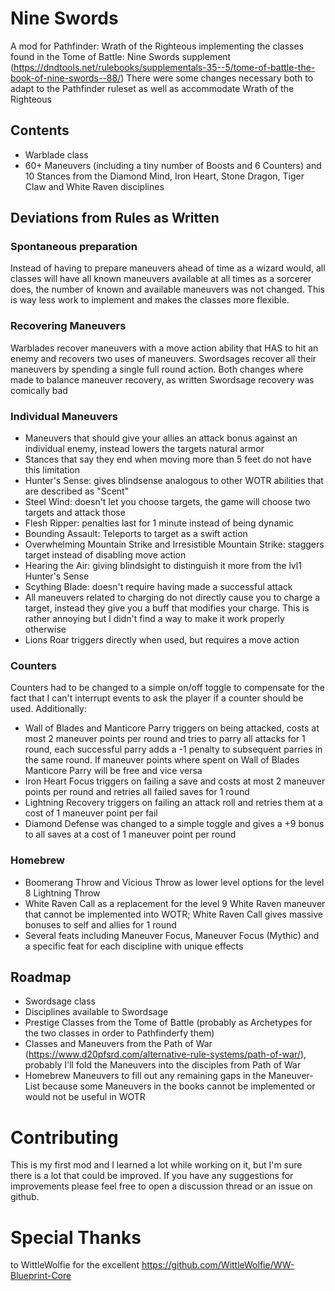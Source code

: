 # Nine Swords
A mod for Pathfinder: Wrath of the Righteous implementing the classes found in the Tome of Battle: Nine Swords supplement (https://dndtools.net/rulebooks/supplementals-35--5/tome-of-battle-the-book-of-nine-swords--88/)
There were some changes necessary both to adapt to the Pathfinder ruleset as well as accommodate Wrath of the Righteous

## Contents
 - Warblade class
 - 60+ Maneuvers (including a tiny number of Boosts and 6 Counters) and 10 Stances from the Diamond Mind, Iron Heart, Stone Dragon, Tiger Claw and White Raven disciplines

## Deviations from Rules as Written
### Spontaneous preparation
Instead of having to prepare maneuvers ahead of time as a wizard would, all classes will have all known maneuvers available at all times as a sorcerer does, the number of known and available maneuvers was not changed. This is way less work to implement and makes the classes more flexible.

### Recovering Maneuvers
Warblades recover maneuvers with a move action ability that HAS to hit an enemy and recovers two uses of maneuvers.
Swordsages recover all their maneuvers by spending a single full round action.
Both changes where made to balance maneuver recovery, as written Swordsage recovery was comically bad

### Individual Maneuvers
 - Maneuvers that should give your allies an attack bonus against an individual enemy, instead lowers the targets natural armor
 - Stances that say they end when moving more than 5 feet do not have this limitation
 - Hunter's Sense: gives blindsense analogous to other WOTR abilities that are described as "Scent"
 - Steel Wind: doesn't let you choose targets, the game will choose two targets and attack those
 - Flesh Ripper: penalties last for 1 minute instead of being dynamic
 - Bounding Assault: Teleports to target as a swift action
 - Overwhelming Mountain Strike and Irresistible Mountain Strike: staggers target instead of disabling move action
 - Hearing the Air: giving blindsight to distinguish it more from the lvl1 Hunter's Sense
 - Scything Blade: doesn't require having made a successful attack
 - All maneuvers related to charging do not directly cause you to charge a target, instead they give you a buff that modifies your charge. This is rather annoying but I didn't find a way to make it work properly otherwise
 - Lions Roar triggers directly when used, but requires a move action
 
### Counters
Counters had to be changed to a simple on/off toggle to compensate for the fact that I can't interrupt events to ask the player if a counter should be used. Additionally:

 - Wall of Blades and Manticore Parry triggers on being attacked, costs at most 2 maneuver points per round and tries to parry all attacks for 1 round, each successful parry adds a -1 penalty to subsequent parries in the same round. If maneuver points where spent on Wall of Blades Manticore Parry will be free and vice versa
 - Iron Heart Focus triggers on failing a save and costs at most 2 maneuver points per round and retries all failed saves for 1 round
 - Lightning Recovery triggers on failing an attack roll and retries them at a cost of 1 maneuver point per fail
 - Diamond Defense was changed to a simple toggle and gives a +9 bonus to all saves at a cost of 1 maneuver point per round

### Homebrew
 - Boomerang Throw and Vicious Throw as lower level options for the level 8 Lightning Throw
 - White Raven Call as a replacement for the level 9 White Raven maneuver that cannot be implemented into WOTR; White Raven Call gives massive bonuses to self and allies for 1 round
 - Several feats including Maneuver Focus, Maneuver Focus (Mythic) and a specific feat for each discipline with unique effects

## Roadmap
 - Swordsage class
 - Disciplines available to Swordsage
 - Prestige Classes from the Tome of Battle (probably as Archetypes for the two classes in order to Pathfinderfy them)
 - Classes and Maneuvers from the Path of War (https://www.d20pfsrd.com/alternative-rule-systems/path-of-war/), probably I'll fold the Maneuvers into the disciples from Path of War
 - Homebrew Maneuvers to fill out any remaining gaps in the Maneuver-List because some Maneuvers in the books cannot be implemented or would not be useful in WOTR

# Contributing
This is my first mod and I learned a lot while working on it, but I'm sure there is a lot that could be improved.
If you have any suggestions for improvements please feel free to open a discussion thread or an issue on github.

# Special Thanks
to WittleWolfie for the excellent https://github.com/WittleWolfie/WW-Blueprint-Core